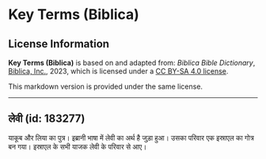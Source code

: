 # Key Terms (Biblica)

## License Information

**Key Terms (Biblica)** is based on and adapted from: _Biblica Bible Dictionary_, [Biblica, Inc.](https://www.biblica.com/), 2023, which is licensed under a [CC BY-SA 4.0 license](https://creativecommons.org/licenses/by-sa/4.0/legalcode.en).

This markdown version is provided under the same license.



--------------------------------

## लेवी (id: 183277)

याकूब और लिया का पुत्र। इब्रानी भाषा में लेवी का अर्थ है जुड़ा हुआ। उसका परिवार एक इस्राएल का गोत्र बन गया। इस्राएल के सभी याजक लेवी के परिवार से आए।



